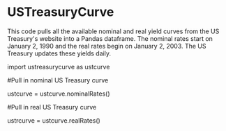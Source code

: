 # USTreasuryCurve
This code pulls all the available nominal and real yield curves from the US Treasury's website into a Pandas dataframe. The nominal rates start on January 2, 1990 and the real rates begin on January 2, 2003. The US Treasury updates these yields daily.

import ustreasurycurve as ustcurve

#Pull in nominal US Treasury curve

ustcurve = ustcurve.nominalRates()

#Pull in real US Treasury curve

ustrcurve = ustcurve.realRates()
